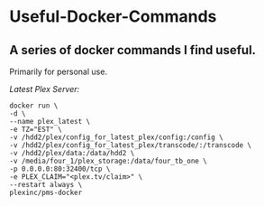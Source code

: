 # Useful-Docker-Commands
A series of docker commands I find useful. 
---
Primarily for personal use. 

*Latest Plex Server:*
```
docker run \
-d \
--name plex_latest \
-e TZ="EST" \
-v /hdd2/plex/config_for_latest_plex/config:/config \
-v /hdd2/plex/config_for_latest_plex/transcode/:/transcode \
-v /hdd2/plex/data:/data/hdd2 \
-v /media/four_1/plex_storage:/data/four_tb_one \
-p 0.0.0.0:80:32400/tcp \
-e PLEX_CLAIM="<plex.tv/claim>" \
--restart always \
plexinc/pms-docker
```
